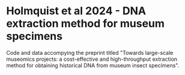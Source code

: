 # Holmquist et al 2024 - DNA extraction method for museum specimens
Code and data accompying the preprint titled "Towards large-scale museomics projects: a cost-effective and  high-throughput extraction method for obtaining historical DNA from museum insect specimens".
